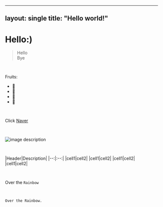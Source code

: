 <!-- preview md: ctrl + shift + v -->
---
layout: single
title: "Hello world!"
---

# Hello:)

<!-- Quote -->
> Hello </br>Bye

</br>

<!-- Bullet list -->
Fruits:
* 🍏
* 🍋
* 🍉
* 🍍

</br>

<!-- Link -->
Click [Naver](https://naver.com)

</br>

<!-- Image -->
![image description](https://img1.daumcdn.net/thumb/R1280x0/?scode=mtistory2&fname=https%3A%2F%2Fblog.kakaocdn.net%2Fdn%2FbEaKNC%2Fbtq8ArPXtqQ%2F621XlhC6Pn30kkk9UCW4pk%2Fimg.png)

</br>

<!--Table -->
|Header|Description|
|--:|:--:| <!-- 정렬 -->
|cell1|cell2|
|cell1|cell2|
|cell1|cell2|
|cell1|cell2|

</br>
<!-- 하이라이트 -->
<!-- Code -->

Over the `Rainbow`

</br>

```
Over the Rainbow.
```
